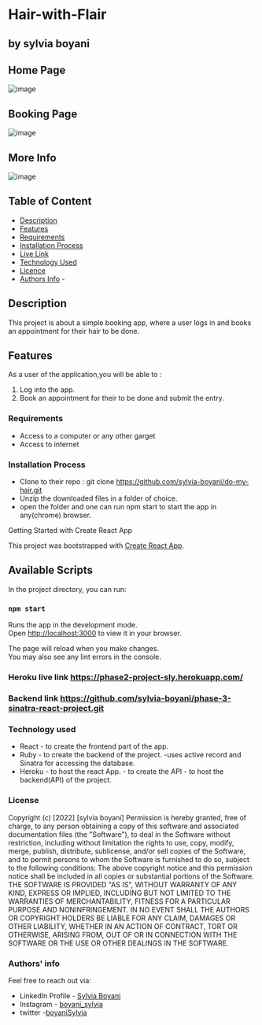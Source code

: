# Hair-with-Flair

## by sylvia boyani

## Home Page

![image](./public/images/home.png)

## Booking Page

![image](./public/images/book.png)

## More Info

![image](./public/images/pick.png)
 
 

## Table of Content

- [Description](#description)
- [Features](#features)
- [Requirements](#requirements)
- [Installation Process](#installation-Process)
- [Live Link](#Live-Link)
- [Technology  Used](#technology-Used)
- [Licence](#licence)
- [Authors Info](#Authors-Info) -

## Description

  <p>This project is about a simple booking app, where a user logs in and books an appointment for their hair to be done.

## Features
As a user of the application,you will be able to :
1. Log into the app.
1. Book an appointment for their to be done and submit the entry.

### Requirements

- Access to  a computer or any other garget
- Access to internet

### Installation Process

- Clone to their repo : git clone <https://github.com/sylvia-boyani/do-my-hair.git>
- Unzip the downloaded files in a folder of choice.
- open the folder and one can run npm start to start the app in any(chrome) browser.

 Getting Started with Create React App

This project was bootstrapped with [Create React App](https://github.com/facebook/create-react-app).

## Available Scripts

In the project directory, you can run:

### `npm start`

Runs the app in the development mode.\
Open [http://localhost:3000](http://localhost:3000) to view it in your browser.

The page will reload when you make changes.\
You may also see any lint errors in the console.


### Heroku live link <https://phase2-project-sly.herokuapp.com/>

### Backend link <https://github.com/sylvia-boyani/phase-3-sinatra-react-project.git>


### Technology used

- React - to create the frontend part of the app.
- Ruby - to create the backend of the project.
       -uses active record and Sinatra for accessing the database.
- Heroku - to host the react App.
         - to create the API
         - to host the backend(API) of the project.

### License

 Copyright (c) [2022] [sylvia boyani]
Permission is hereby granted, free of charge, to any person obtaining a copy
of this software and associated documentation files (the "Software"), to deal
in the Software without restriction, including without limitation the rights
to use, copy, modify, merge, publish, distribute, sublicense, and/or sell
copies of the Software, and to permit persons to whom the Software is
furnished to do so, subject to the following conditions:
The above copyright notice and this permission notice shall be included in all
copies or substantial portions of the Software.
THE SOFTWARE IS PROVIDED "AS IS", WITHOUT WARRANTY OF ANY KIND, EXPRESS OR
IMPLIED, INCLUDING BUT NOT LIMITED TO THE WARRANTIES OF MERCHANTABILITY,
FITNESS FOR A PARTICULAR PURPOSE AND NONINFRINGEMENT. IN NO EVENT SHALL THE
AUTHORS OR COPYRIGHT HOLDERS BE LIABLE FOR ANY CLAIM, DAMAGES OR OTHER
LIABILITY, WHETHER IN AN ACTION OF CONTRACT, TORT OR OTHERWISE, ARISING FROM,
OUT OF OR IN CONNECTION WITH THE SOFTWARE OR THE USE OR OTHER DEALINGS IN THE
SOFTWARE.


### Authors' info

Feel free to reach out via:

- LinkedIn Profile - [Sylvia Boyani](https://www.linkedin.com/in/sylvia-boyani)
- Instagram - [boyani_sylvia](https://boyani_sylvia.intagram/)
- twitter -[boyaniSylvia](https://twitter.com/BoyaniSylvia)




